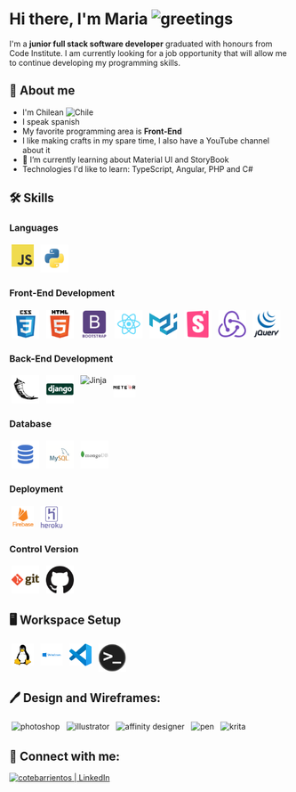 # Hi there, I'm Maria <img src="https://camo.githubusercontent.com/e8e7b06ecf583bc040eb60e44eb5b8e0ecc5421320a92929ce21522dbc34c891/68747470733a2f2f6d656469612e67697068792e636f6d2f6d656469612f6876524a434c467a6361737252346961377a2f67697068792e676966" alt="greetings" width="40px"/>

I'm a **junior full stack software developer** graduated with honours from Code Institute.  I am currently looking for a job opportunity that will allow me to continue developing my programming skills.


## 🙎 About me

- I'm Chilean <img src="https://cdn.countryflags.com/thumbs/chile/flag-400.png" alt="Chile"  width="20px" />
- I speak spanish
- My favorite programming area is **Front-End**
- I like making crafts in my spare time, I also have a YouTube channel about it
- 🌱 I’m currently learning about Material UI and StoryBook
- Technologies I'd like to learn: TypeScript, Angular, PHP and C#

## 🛠️ Skills

### Languages
<p align="left">
<img  alt="JavaScript" src="https://raw.githubusercontent.com/github/explore/80688e429a7d4ef2fca1e82350fe8e3517d3494d/topics/javascript/javascript.png"  width="40px" style="vertical-align:top; margin:4px"/>
<img src="https://raw.githubusercontent.com/github/explore/80688e429a7d4ef2fca1e82350fe8e3517d3494d/topics/python/python.png" alt="Python" width="50px" style="vertical-align:top; margin:4px">
</p>

### Front-End Development

<p align="left">
<img alt="CSS3" src="https://raw.githubusercontent.com/github/explore/80688e429a7d4ef2fca1e82350fe8e3517d3494d/topics/css/css.png"  width="50px" style="vertical-align:top; margin:4px"/>
<img alt="HTML5" src="https://raw.githubusercontent.com/github/explore/80688e429a7d4ef2fca1e82350fe8e3517d3494d/topics/html/html.png" width="50px" style="vertical-align:top; margin:4px"/>
<img alt="Bootstrap" src="https://github.com/devicons/devicon/blob/master/icons/bootstrap/bootstrap-plain-wordmark.svg?raw=true"  width="50px" style="vertical-align:top; margin:4px"/>
<img alt="React" src="https://raw.githubusercontent.com/github/explore/80688e429a7d4ef2fca1e82350fe8e3517d3494d/topics/react/react.png"  width="50px" style="vertical-align:top; margin:4px"/>
<img alt="Material UI" src="https://github.com/devicons/devicon/blob/master/icons/materialui/materialui-original.svg?raw=true"  width="50px" style="vertical-align:top; margin:4px"/>
<img alt="StoryBook" src="https://github.com/devicons/devicon/blob/master/icons/storybook/storybook-original.svg?raw=true"  width="50px" style="vertical-align:top; margin:4px"/>
<img alt="Redux" src="https://github.com/devicons/devicon/blob/master/icons/redux/redux-original.svg?raw=true"  width="50px" style="vertical-align:top; margin:4px"/>
<img alt="jQuery" src="https://github.com/devicons/devicon/blob/master/icons/jquery/jquery-original-wordmark.svg?raw=true"  width="50px" style="vertical-align:top; margin:4px"/>
</p>

### Back-End Development
<p align="left">
<img alt="Flask" src="https://github.com/devicons/devicon/blob/master/icons/flask/flask-original.svg?raw=true"  width="50px" style="vertical-align:top; margin:4px"/>
<img alt="Django" src="https://github.com/devicons/devicon/blob/master/icons/django/django-original.svg?raw=true"  width="50px" style="vertical-align:top; margin:4px"/>
<img alt="Jinja" src="https://quintagroup.com/cms/python/images/jinja2.png/@@images/919c2c3d-5b4e-4650-943a-b0df263f851b.png"  width="50px" style="vertical-align:top; margin:4px"/>
<img src="https://github.com/devicons/devicon/blob/master/icons/meteor/meteor-original-wordmark.svg?raw=true" alt="Meteor" height="40" style="vertical-align:top; margin:4px">
</p>

### Database
<p align="left">
<img alt="SQL" src="https://raw.githubusercontent.com/github/explore/80688e429a7d4ef2fca1e82350fe8e3517d3494d/topics/sql/sql.png"  width="50px" style="vertical-align:top; margin:4px"/>
<img alt="MySQL" src="https://raw.githubusercontent.com/github/explore/80688e429a7d4ef2fca1e82350fe8e3517d3494d/topics/mysql/mysql.png" width="50px" style="vertical-align:top; margin:4px" />
<img  alt="MongoDB"  src="https://raw.githubusercontent.com/github/explore/80688e429a7d4ef2fca1e82350fe8e3517d3494d/topics/mongodb/mongodb.png"  width="50px" style="vertical-align:top; margin:4px"/>
</p>

### Deployment
<p align="left">
<img src="https://github.com/devicons/devicon/blob/master/icons/firebase/firebase-plain-wordmark.svg?raw=true" alt="Firebase" height="40" style="vertical-align:top; margin:4px">
<img src="https://github.com/devicons/devicon/blob/master/icons/heroku/heroku-original-wordmark.svg?raw=true" alt="Heroku" height="40" style="vertical-align:top; margin:4px">
</p>

### Control Version
<p align="left">
<img alt="Git" src="https://raw.githubusercontent.com/github/explore/80688e429a7d4ef2fca1e82350fe8e3517d3494d/topics/git/git.png"  width="50px" style="vertical-align:top; margin:4px"/>
<img alt="GitHub"  src="https://raw.githubusercontent.com/github/explore/78df643247d429f6cc873026c0622819ad797942/topics/github/github.png"  width="50px" style="vertical-align:top; margin:4px"/>
</p>


## 🖥️ Workspace Setup
<p align="left">
<img src="https://raw.githubusercontent.com/github/explore/80688e429a7d4ef2fca1e82350fe8e3517d3494d/topics/linux/linux.png" alt="Linux" height="40" style="vertical-align:top; margin:4px" >
<img src="https://raw.githubusercontent.com/github/explore/80688e429a7d4ef2fca1e82350fe8e3517d3494d/topics/windows/windows.png" alt="Windows" height="40" style="vertical-align:top; margin:4px">
<img alt="Visual Studio Code" height="40" src="https://raw.githubusercontent.com/github/explore/80688e429a7d4ef2fca1e82350fe8e3517d3494d/topics/visual-studio-code/visual-studio-code.png" style="vertical-align:top; margin:4px" />
<img alt="Terminal"  src="https://raw.githubusercontent.com/github/explore/80688e429a7d4ef2fca1e82350fe8e3517d3494d/topics/terminal/terminal.png"  width="50px" style="vertical-align:top; margin:4px"/>
</p>

## 🖊️ Design and Wireframes:

<p align="left">
<img src="https://cdn4.iconfinder.com/data/icons/logos-and-brands/512/23_Photoshop_Adobe_logo_logos-256.png" alt="photoshop" width="50px" style="vertical-align:top; margin:4px"/>
<img src="https://cdn4.iconfinder.com/data/icons/logos-and-brands/512/11_Illustrator_Adobe_Ai_logo_logos-256.png" alt="illustrator" width="50px" style="vertical-align:top; margin:4px"/>
<img src="https://cdn3.iconfinder.com/data/icons/logos-brands-3/24/logo_brand_brands_logos_affinity_designer-256.png" alt="affinity designer" width="50px" style="vertical-align:top; margin:4px"/>
<img src="https://pbs.twimg.com/profile_images/742549971740725249/mvRGptl9_400x400.jpg" alt="pen" width="50px" style="vertical-align:top; margin:4px"/>
<img src="https://upload.wikimedia.org/wikipedia/commons/thumb/3/31/Calligra_Krita_icon.svg/1200px-Calligra_Krita_icon.svg.png" alt="krita" width="50px" style="vertical-align:top; margin:4px"/>
</p>


## 📧 Connect with me:

<a href='https://www.linkedin.com/in/mjbarrientosv/' target='_blank'><img alt="cotebarrientos | LinkedIn" width="50px" src="https://cdn2.iconfinder.com/data/icons/social-media-2285/512/1_Linkedin_unofficial_colored_svg-256.png" /></a>